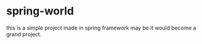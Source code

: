 spring-world
============

this is a simple project made in spring framework may be it would become a grand project.
